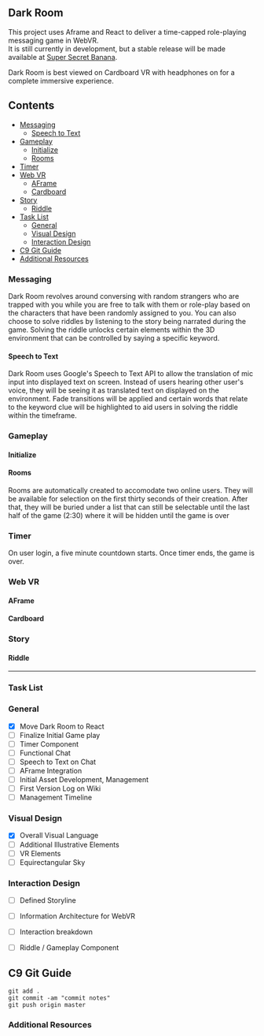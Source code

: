 ## Dark Room

This project uses Aframe and React to deliver a time-capped role-playing messaging game in WebVR. <br>
It is still currently in development, but a stable release will be made available at [Super Secret Banana](http://supersecretbanana.com/darkroom).

Dark Room is best viewed on Cardboard VR with headphones on for a complete immersive experience. <br>

## Contents

- [Messaging](#messaging)
  - [Speech to Text](#speech-to-text)
- [Gameplay](#gameplay)
  - [Initialize](#initialize)
  - [Rooms](#rooms)
- [Timer](#timer)                
- [Web VR](#web-vr)
  - [AFrame](#aframe)
  - [Cardboard](#cardboard)
- [Story](#story)
  - [Riddle](#riddle) 
- [Task List](#task-list)
  - [General](#general)
  - [Visual Design](#visual-design)
  - [Interaction Design](#interaction-design)
- [C9 Git Guide](#c9-git-guide)
- [Additional Resources](#additional-resources)
 

### Messaging

Dark Room revolves around conversing with random strangers who are trapped with you while you are free to talk with them or
role-play based on the characters that have been randomly assigned to you. You can also choose to solve riddles by listening
to the story being narrated during the game. Solving the riddle unlocks certain elements within the 3D environment that can be
controlled by saying a specific keyword.

#### Speech to Text

Dark Room uses Google's Speech to Text API to allow the translation of mic input into displayed text on screen. Instead of users hearing
other user's voice, they will be seeing it as translated text on displayed on the environment. Fade transitions will be applied and certain
words that relate to the keyword clue will be highlighted to aid users in solving the riddle within the timeframe.

### Gameplay

#### Initialize

#### Rooms

Rooms are automatically created to accomodate two online users. They will be available for selection on the first thirty seconds of their creation. After that, 
they will be buried under a list that can still be selectable until the last half of the game (2:30) where it will be hidden until the game is over

### Timer

On user login, a five minute countdown starts. Once timer ends, the game is over. 

### Web VR

#### AFrame
    
#### Cardboard
    
### Story

#### Riddle

***

### Task List

### General

- [x] Move Dark Room to React
- [ ] Finalize Initial Game play
- [ ] Timer Component
- [ ] Functional Chat
- [ ] Speech to Text on Chat
- [ ] AFrame Integration
- [ ] Initial Asset Development, Management
- [ ] First Version Log on Wiki
- [ ] Management Timeline

### Visual Design

- [x] Overall Visual Language
- [ ] Additional Illustrative Elements
- [ ] VR Elements
- [ ] Equirectangular Sky

### Interaction Design

- [ ] Defined Storyline
- [ ] Information Architecture for WebVR
- [ ] Interaction breakdown
- [ ] Riddle / Gameplay Component


## C9 Git Guide 
 
```
git add .
git commit -am "commit notes"
git push origin master
```
 
### Additional Resources


